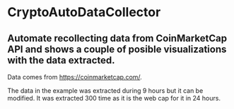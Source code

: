 # CryptoAutoDataCollector
## Automate recollecting data from CoinMarketCap API and shows a couple of posible visualizations with the data extracted.
Data comes from https://coinmarketcap.com/.

The data in the example was extracted during 9 hours but it can be modified. It was extracted 300 time as it is the web cap for it in 24 hours.
